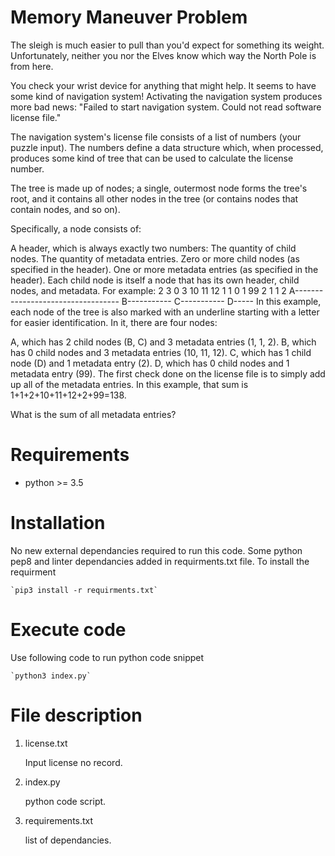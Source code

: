 # Memory Maneuver Problem #

The sleigh is much easier to pull than you'd expect for something its weight.
Unfortunately, neither you nor the Elves know which way the North Pole
is from here.

You check your wrist device for anything that might help. It seems to have
some kind of navigation system! Activating the navigation system produces
more bad news: "Failed to start navigation system. Could not read software
license file."

The navigation system's license file consists of a list of numbers
(your puzzle input). The numbers define a data structure which, when
processed, produces some kind of tree that can be used to calculate the
license number.

The tree is made up of nodes; a single, outermost node forms the tree's
root, and it contains all other nodes in the tree (or contains
nodes that contain nodes, and so on).

Specifically, a node consists of:

A header, which is always exactly two numbers:
The quantity of child nodes.
The quantity of metadata entries.
Zero or more child nodes (as specified in the header).
One or more metadata entries (as specified in the header).
Each child node is itself a node that has its own header, child nodes,
and metadata.
For example:
2 3 0 3 10 11 12 1 1 0 1 99 2 1 1 2
A----------------------------------
    B----------- C-----------
                     D-----
In this example, each node of the tree is also marked with an underline
starting with a letter for easier identification. In it, there are four nodes:

A, which has 2 child nodes (B, C) and 3 metadata entries (1, 1, 2).
B, which has 0 child nodes and 3 metadata entries (10, 11, 12).
C, which has 1 child node (D) and 1 metadata entry (2).
D, which has 0 child nodes and 1 metadata entry (99).
The first check done on the license file is to simply add up all of the
metadata entries. In this example, that sum is 1+1+2+10+11+12+2+99=138.

What is the sum of all metadata entries?

# Requirements

*   python >= 3.5

# Installation

No new external dependancies required to run this code. Some python pep8 and linter
dependancies added in requirments.txt file. To install the requirment

    `pip3 install -r requirments.txt`

# Execute code

Use following code to run python code snippet

    `python3 index.py`

# File description

1. license.txt

    Input license no record.

2. index.py

    python code script.

3. requirements.txt

    list of dependancies.
